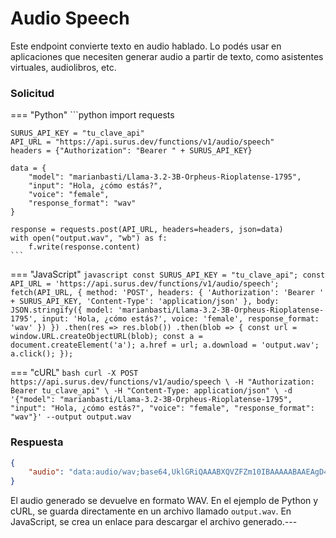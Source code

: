 # Audio Speech

Este endpoint convierte texto en audio hablado. Lo podés usar en aplicaciones que necesiten generar audio a partir de texto, como asistentes virtuales, audiolibros, etc.

### Solicitud

=== "Python"
    ```python
    import requests

    SURUS_API_KEY = "tu_clave_api"
    API_URL = "https://api.surus.dev/functions/v1/audio/speech"
    headers = {"Authorization": "Bearer " + SURUS_API_KEY}

    data = {
        "model": "marianbasti/Llama-3.2-3B-Orpheus-Rioplatense-1795",
        "input": "Hola, ¿cómo estás?",
        "voice": "female",
        "response_format": "wav"
    }

    response = requests.post(API_URL, headers=headers, json=data)
    with open("output.wav", "wb") as f:
        f.write(response.content)
    ```

=== "JavaScript"
    ```javascript
    const SURUS_API_KEY = "tu_clave_api";
    const API_URL = 'https://api.surus.dev/functions/v1/audio/speech';
    fetch(API_URL, {
      method: 'POST',
      headers: {
        'Authorization': 'Bearer ' + SURUS_API_KEY,
        'Content-Type': 'application/json'
      },
      body: JSON.stringify({
        model: 'marianbasti/Llama-3.2-3B-Orpheus-Rioplatense-1795',
        input: 'Hola, ¿cómo estás?',
        voice: 'female',
        response_format: 'wav'
      })
    })
    .then(res => res.blob())
    .then(blob => {
      const url = window.URL.createObjectURL(blob);
      const a = document.createElement('a');
      a.href = url;
      a.download = 'output.wav';
      a.click();
    });
    ```

=== "cURL"
    ```bash
    curl -X POST https://api.surus.dev/functions/v1/audio/speech \
      -H "Authorization: Bearer tu_clave_api" \
      -H "Content-Type: application/json" \
      -d '{"model": "marianbasti/Llama-3.2-3B-Orpheus-Rioplatense-1795", "input": "Hola, ¿cómo estás?", "voice": "female", "response_format": "wav"}' --output output.wav
    ```

### Respuesta

```json
{
    "audio": "data:audio/wav;base64,UklGRiQAAABXQVZFZm10IBAAAAABAAEAgD4AAAB9AAACABAAZGF0YQ=="
}
```
El audio generado se devuelve en formato WAV. En el ejemplo de Python y cURL, se guarda directamente en un archivo llamado `output.wav`. En JavaScript, se crea un enlace para descargar el archivo generado.---
